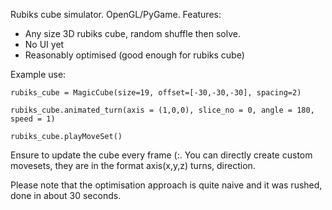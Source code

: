 Rubiks cube simulator. OpenGL/PyGame.
Features:
- Any size 3D rubiks cube, random shuffle then solve.
- No UI yet
- Reasonably optimised (good enough for rubiks cube)

Example use:

`rubiks_cube = MagicCube(size=19, offset=[-30,-30,-30], spacing=2)`

`rubiks_cube.animated_turn(axis = (1,0,0), slice_no = 0, angle = 180, speed = 1)`

`rubiks_cube.playMoveSet()`

Ensure to update the cube every frame (:.
You can directly create custom movesets, they are in the format axis(x,y,z) turns, direction.

Please note that the optimisation approach is quite naive and it was rushed, done in about 30 seconds.
